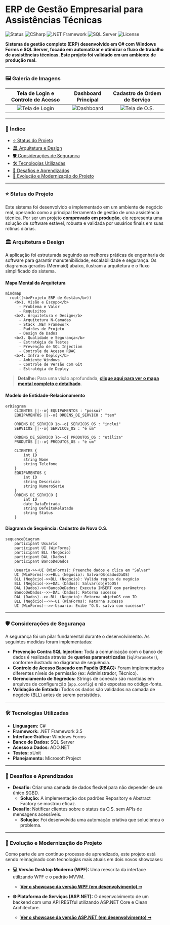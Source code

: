 # ERP de Gestão Empresarial para Assistências Técnicas

![Status](https://img.shields.io/badge/Status-Em%20Produção-brightgreen)
![CSharp](https://img.shields.io/badge/C%23-11.0-blue?logo=c-sharp&logoColor=white)
![.NET Framework](https://img.shields.io/badge/.NET-Framework%203.5-blueviolet)
![SQL Server](https://img.shields.io/badge/SQL%20Server-CC2927?logo=microsoft-sql-server&logoColor=white)
![License](https://img.shields.io/badge/License-Proprietary-red)

**Sistema de gestão completo (ERP) desenvolvido em C# com Windows Forms e SQL Server, focado em automatizar e otimizar o fluxo de trabalho de assistências técnicas. Este projeto foi validado em um ambiente de produção real.**

---

### 🖼️ Galeria de Imagens

| Tela de Login e Controle de Acesso | Dashboard Principal | Cadastro de Ordem de Serviço |
| :--------------------------------: | :-------------------: | :--------------------------: |
| ![Tela de Login](media/screenshot-login.png) | ![Dashboard](media/screenshot-dashboard.png) | ![Tela de O.S.](media/screenshot-os.png) |

---

### 📖 Índice

* [⭐ Status do Projeto](#-status-do-projeto)
* [🏛️ Arquitetura e Design](#-arquitetura-e-design)
* [🛡️ Considerações de Segurança](#️-considerações-de-segurança)
* [🛠️ Tecnologias Utilizadas](#️-tecnologias-utilizadas)
* [🧠 Desafios e Aprendizados](#-desafios-e-aprendizados)
* [🚀 Evolução e Modernização do Projeto](#-evolução-e-modernização-do-projeto)

---

### ⭐ Status do Projeto

Este sistema foi desenvolvido e implementado em um ambiente de negócio real, operando como a principal ferramenta de gestão de uma assistência técnica. Por ser um projeto **comprovado em produção**, ele representa uma solução de software estável, robusta e validada por usuários finais em suas rotinas diárias.

### 🏛️ Arquitetura e Design

A aplicação foi estruturada seguindo as melhores práticas de engenharia de software para garantir manutenibilidade, escalabilidade e segurança. Os diagramas gerados (Mermaid) abaixo, ilustram a arquitetura e o fluxo simplificado do sistema.

#### **Mapa Mental da Arquitetura**

```mermaid
mindmap
  root((<b>Projeto ERP de Gestão</b>))
    <b>1. Visão e Escopo</b>
      - Problema e Valor
      - Requisitos
    <b>2. Arquitetura e Design</b>
      - Arquitetura N-Camadas
      - Stack .NET Framework
      - Padrões de Projeto
      - Design de Dados
    <b>3. Qualidade e Segurança</b>
      - Estratégia de Testes
      - Prevenção de SQL Injection
      - Controle de Acesso RBAC
    <b>4. Infra e Deploy</b>
      - Ambiente Windows
      - Controle de Versão com Git
      - Estratégia de Deploy
```
> **Detalhe:** Para uma visão aprofundada, **[clique aqui para ver o mapa mental completo e detalhado](docs/mapa-mental-detalhado.png)**.

#### **Modelo de Entidade-Relacionamento**

```mermaid
erDiagram
    CLIENTES ||--o{ EQUIPAMENTOS : "possui"
    EQUIPAMENTOS ||--o{ ORDENS_DE_SERVICO : "tem"
    
    ORDENS_DE_SERVICO }o--o{ SERVICOS_OS : "inclui"
    SERVICOS ||--o{ SERVICOS_OS : "é um"

    ORDENS_DE_SERVICO }o--o{ PRODUTOS_OS : "utiliza"
    PRODUTOS ||--o{ PRODUTOS_OS : "é um"

    CLIENTES {
        int ID
        string Nome
        string Telefone
    }
    EQUIPAMENTOS {
        int ID
        string Descricao
        string NumeroSerie
    }
    ORDENS_DE_SERVICO {
        int ID
        date DataEntrada
        string DefeitoRelatado
        string Status
    }
```

#### **Diagrama de Sequência: Cadastro de Nova O.S.**

```mermaid
sequenceDiagram
    participant Usuario
    participant UI (WinForms)
    participant BLL (Negócio)
    participant DAL (Dados)
    participant BancoDeDados

    Usuario->>+UI (WinForms): Preenche dados e clica em "Salvar"
    UI (WinForms)->>+BLL (Negócio): SalvarOS(dadosDaOS)
    BLL (Negócio)->>BLL (Negócio): Valida regras de negócio
    BLL (Negócio)->>+DAL (Dados): Salvar(objetoOS)
    DAL (Dados)->>+BancoDeDados: Executa INSERT com parâmetros
    BancoDeDados-->>-DAL (Dados): Retorna sucesso
    DAL (Dados)-->>-BLL (Negócio): Retorna objetoOS com ID
    BLL (Negócio)-->>-UI (WinForms): Retorna sucesso
    UI (WinForms)-->>-Usuario: Exibe "O.S. salva com sucesso!"
```

---

### 🛡️ Considerações de Segurança

A segurança foi um pilar fundamental durante o desenvolvimento. As seguintes medidas foram implementadas:

* **Prevenção Contra SQL Injection:** Toda a comunicação com o banco de dados é realizada através de **queries parametrizadas** (`SqlParameter`), conforme ilustrado no diagrama de sequência.
* **Controle de Acesso Baseado em Papéis (RBAC):** Foram implementados diferentes níveis de permissão (ex: Administrador, Técnico).
* **Gerenciamento de Segredos:** Strings de conexão são mantidas em arquivos de configuração (`app.config`) e não expostas no código-fonte.
* **Validação de Entrada:** Todos os dados são validados na camada de negócio (BLL) antes de serem persistidos.

---

### 🛠️ Tecnologias Utilizadas

* **Linguagem:** C#
* **Framework:** .NET Framework 3.5
* **Interface Gráfica:** Windows Forms
* **Banco de Dados:** SQL Server
* **Acesso a Dados:** ADO.NET
* **Testes:** xUnit
* **Planejamento:** Microsoft Project

---

### 🧠 Desafios e Aprendizados

* **Desafio:** Criar uma camada de dados flexível para não depender de um único SGBD.
    * **Solução:** A implementação dos padrões Repository e Abstract Factory se mostrou eficaz.
* **Desafio:** Notificar clientes sobre o status da O.S. sem APIs de mensagens acessíveis.
    * **Solução:** Foi desenvolvida uma automação criativa que solucionou o problema.

---

### 🚀 Evolução e Modernização do Projeto

Como parte de um contínuo processo de aprendizado, este projeto está sendo reimaginado com tecnologias mais atuais em dois novos showcases:

* **💻 Versão Desktop Moderna (WPF):** Uma reescrita da interface utilizando WPF e o padrão MVVM.
    * **[Ver o showcase da versão WPF (em desenvolvimento) ➞](https://github.com/NaassonRibeiro/erp-gestao-wpf-showcase)**

* **🌐 Plataforma de Serviços (ASP.NET):** O desenvolvimento de um backend com uma API RESTful utilizando ASP.NET Core e Clean Architecture.
    * **[Ver o showcase da versão ASP.NET (em desenvolvimento) ➞](https://github.com/NaassonRibeiro/erp-gestao-aspnet-showcase)**
